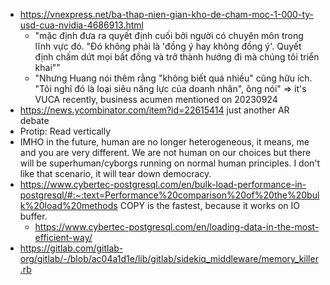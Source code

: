 - https://vnexpress.net/ba-thap-nien-gian-kho-de-cham-moc-1-000-ty-usd-cua-nvidia-4686913.html
	- "mặc định đưa ra quyết định cuối bởi người có chuyên môn trong lĩnh vực đó. "Đó không phải là 'đồng ý hay không đồng ý'. Quyết định chấm dứt mọi bất đồng và trở thành hướng đi mà chúng tôi triển khai""
	- "Nhưng Huang nói thêm rằng "không biết quá nhiều" cũng hữu ích. "Tôi nghĩ đó là loại siêu năng lực của doanh nhân", ông nói" => it's VUCA recently, business acumen mentioned on 20230924
- https://news.ycombinator.com/item?id=22615414 just another AR debate
- Protip: Read vertically
- IMHO in the future, human are no longer heterogeneous, it means, me and you are very different. We are not human on our choices but there will be superhuman/cyborgs running on normal human principles. I don't like that scenario, it will tear down democracy.
- https://www.cybertec-postgresql.com/en/bulk-load-performance-in-postgresql/#:~:text=Performance%20comparison%20of%20the%20bulk%20load%20methods COPY is the fastest, because it works on IO buffer.
	- https://www.cybertec-postgresql.com/en/loading-data-in-the-most-efficient-way/
- https://gitlab.com/gitlab-org/gitlab/-/blob/ac04a1d1e/lib/gitlab/sidekiq_middleware/memory_killer.rb